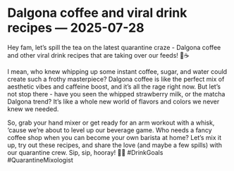 # Dalgona coffee and viral drink recipes — 2025-07-28

Hey fam, let’s spill the tea on the latest quarantine craze - Dalgona coffee and other viral drink recipes that are taking over our feeds! 🌟☕ 

I mean, who knew whipping up some instant coffee, sugar, and water could create such a frothy masterpiece? Dalgona coffee is like the perfect mix of aesthetic vibes and caffeine boost, and it’s all the rage right now. But let’s not stop there - have you seen the whipped strawberry milk, or the matcha Dalgona trend? It’s like a whole new world of flavors and colors we never knew we needed.

So, grab your hand mixer or get ready for an arm workout with a whisk, ‘cause we’re about to level up our beverage game. Who needs a fancy coffee shop when you can become your own barista at home? Let’s mix it up, try out these recipes, and share the love (and maybe a few spills) with our quarantine crew. Sip, sip, hooray! 🌈✨ #DrinkGoals #QuarantineMixologist